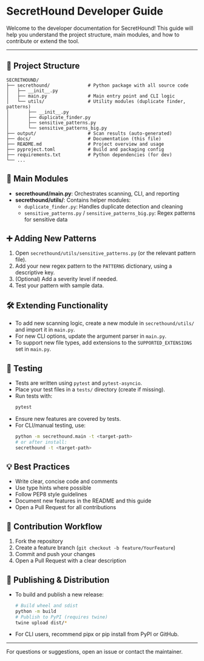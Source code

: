 # SecretHound Developer Guide

Welcome to the developer documentation for SecretHound! This guide will help you understand the project structure, main modules, and how to contribute or extend the tool.

---

## 📁 Project Structure

```
SECRETHOUND/
├── secrethound/              # Python package with all source code
│   ├── __init__.py
│   ├── main.py               # Main entry point and CLI logic
│   └── utils/                # Utility modules (duplicate finder, patterns)
│       ├── __init__.py
│       ├── duplicate_finder.py
│       ├── sensitive_patterns.py
│       └── sensitive_patterns_big.py
├── output/                   # Scan results (auto-generated)
├── docs/                     # Documentation (this file)
├── README.md                 # Project overview and usage
├── pyproject.toml            # Build and packaging config
├── requirements.txt          # Python dependencies (for dev)
└── ...
```

## 🧩 Main Modules

- **secrethound/main.py**: Orchestrates scanning, CLI, and reporting
- **secrethound/utils/**: Contains helper modules:
  - `duplicate_finder.py`: Handles duplicate detection and cleaning
  - `sensitive_patterns.py` / `sensitive_patterns_big.py`: Regex patterns for sensitive data

## ➕ Adding New Patterns

1. Open `secrethound/utils/sensitive_patterns.py` (or the relevant pattern file).
2. Add your new regex pattern to the `PATTERNS` dictionary, using a descriptive key.
3. (Optional) Add a severity level if needed.
4. Test your pattern with sample data.

## 🛠 Extending Functionality

- To add new scanning logic, create a new module in `secrethound/utils/` and import it in `main.py`.
- For new CLI options, update the argument parser in `main.py`.
- To support new file types, add extensions to the `SUPPORTED_EXTENSIONS` set in `main.py`.

## 🧪 Testing

- Tests are written using `pytest` and `pytest-asyncio`.
- Place your test files in a `tests/` directory (create if missing).
- Run tests with:
  ```bash
  pytest
  ```
- Ensure new features are covered by tests.
- For CLI/manual testing, use:
  ```bash
  python -m secrethound.main -t <target-path>
  # or after install:
  secrethound -t <target-path>
  ```

## 💡 Best Practices

- Write clear, concise code and comments
- Use type hints where possible
- Follow PEP8 style guidelines
- Document new features in the README and this guide
- Open a Pull Request for all contributions

## 🤝 Contribution Workflow

1. Fork the repository
2. Create a feature branch (`git checkout -b feature/YourFeature`)
3. Commit and push your changes
4. Open a Pull Request with a clear description

## 🚀 Publishing & Distribution

- To build and publish a new release:
  ```bash
  # Build wheel and sdist
  python -m build
  # Publish to PyPI (requires twine)
  twine upload dist/*
  ```
- For CLI users, recommend pipx or pip install from PyPI or GitHub.

---

For questions or suggestions, open an issue or contact the maintainer.
